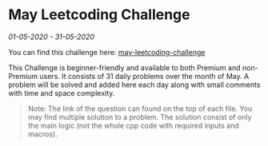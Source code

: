 # May Leetcoding Challenge
*01-05-2020 - 31-05-2020*

You can find this challenge here: [may-leetcoding-challenge](https://leetcode.com/explore/challenge/card/may-leetcoding-challenge/)

This Challenge is beginner-friendly and available to both Premium and non-Premium users. It consists of 31 daily problems over the month of May. A problem will be solved and added here each day along with small comments with time and space complexity.

> Note: The link of the question can found on the top of each file. You may find multiple solution to a problem. The solution consist of only the main logic (not the whole cpp code with required inputs and macros). 